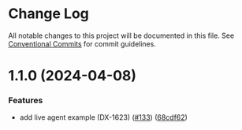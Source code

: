 # Change Log

All notable changes to this project will be documented in this file.
See [Conventional Commits](https://conventionalcommits.org) for commit guidelines.

# 1.1.0 (2024-04-08)

### Features

* add live agent example (DX-1623) ([#133](https://github.com/voiceflow/react-chat/issues/133)) ([68cdf62](https://github.com/voiceflow/react-chat/commit/68cdf626a3a6acf3624e43cbc107fe7f0f9ea7f1))
